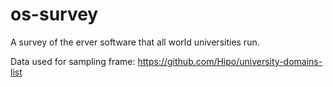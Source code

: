 # os-survey
A survey of the erver software that
all world universities run.

Data used for sampling frame:
https://github.com/Hipo/university-domains-list
